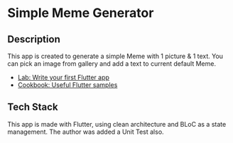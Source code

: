# Simple Meme Generator

## Description
This app is created to generate a simple Meme with 1 picture & 1 text. You can pick an image from gallery 
and add a text to current default Meme.

- [Lab: Write your first Flutter app](https://docs.flutter.dev/get-started/codelab)
- [Cookbook: Useful Flutter samples](https://docs.flutter.dev/cookbook)

## Tech Stack
This app is made with Flutter, using clean architecture and BLoC as a state management. The author 
was added a Unit Test also.
